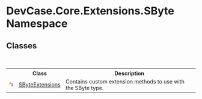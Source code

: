 # DevCase.Core.Extensions.SByte Namespace
 




## Classes
&nbsp;<table><tr><th></th><th>Class</th><th>Description</th></tr><tr><td>![Public class](media/pubclass.gif "Public class")</td><td><a href="T_DevCase_Core_Extensions_SByte_SByteExtensions">SByteExtensions</a></td><td>
Contains custom extension methods to use with the SByte type.</td></tr></table>&nbsp;

